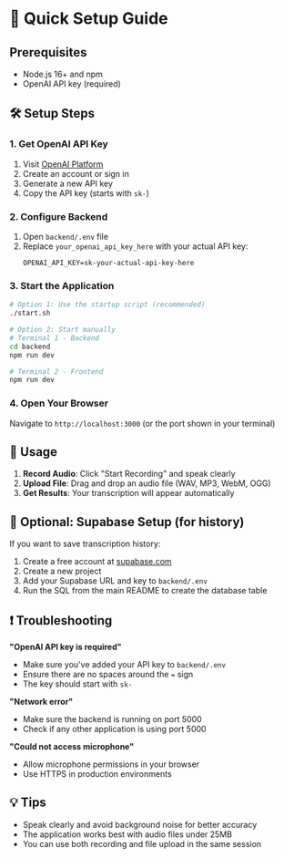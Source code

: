 # 🚀 Quick Setup Guide

## Prerequisites
- Node.js 16+ and npm
- OpenAI API key (required)

## 🛠️ Setup Steps

### 1. Get OpenAI API Key
1. Visit [OpenAI Platform](https://platform.openai.com/api-keys)
2. Create an account or sign in
3. Generate a new API key
4. Copy the API key (starts with `sk-`)

### 2. Configure Backend
1. Open `backend/.env` file
2. Replace `your_openai_api_key_here` with your actual API key:
   ```env
   OPENAI_API_KEY=sk-your-actual-api-key-here
   ```

### 3. Start the Application
```bash
# Option 1: Use the startup script (recommended)
./start.sh

# Option 2: Start manually
# Terminal 1 - Backend
cd backend
npm run dev

# Terminal 2 - Frontend  
npm run dev
```

### 4. Open Your Browser
Navigate to `http://localhost:3000` (or the port shown in your terminal)

## 🎯 Usage
1. **Record Audio**: Click "Start Recording" and speak clearly
2. **Upload File**: Drag and drop an audio file (WAV, MP3, WebM, OGG)
3. **Get Results**: Your transcription will appear automatically

## 🔧 Optional: Supabase Setup (for history)
If you want to save transcription history:
1. Create a free account at [supabase.com](https://supabase.com)
2. Create a new project
3. Add your Supabase URL and key to `backend/.env`
4. Run the SQL from the main README to create the database table

## ❗ Troubleshooting

**"OpenAI API key is required"**
- Make sure you've added your API key to `backend/.env`
- Ensure there are no spaces around the `=` sign
- The key should start with `sk-`

**"Network error"** 
- Make sure the backend is running on port 5000
- Check if any other application is using port 5000

**"Could not access microphone"**
- Allow microphone permissions in your browser
- Use HTTPS in production environments

## 💡 Tips
- Speak clearly and avoid background noise for better accuracy
- The application works best with audio files under 25MB
- You can use both recording and file upload in the same session